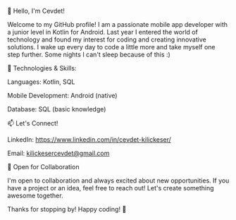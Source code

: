 
👋 Hello, I'm Cevdet!

Welcome to my GitHub profile! I am a passionate mobile app developer with a junior level in Kotlin for Android. Last year I entered the world of technology and found my interest for coding and creating innovative solutions. I wake up every day to code a little more and take myself one step further. Some nights I can't sleep because of this :)



🔧 Technologies & Skills:

Languages: Kotlin, SQL

Mobile Development: Android (native)

Database: SQL (basic knowledge)



📫 Let's Connect!

LinkedIn: https://www.linkedin.com/in/cevdet-kilickeser/

Email: kilickesercevdet@gmail.com



🤝 Open for Collaboration

I'm open to collaboration and always excited about new opportunities. If you have a project or an idea, feel free to reach out! Let's create something awesome together.

Thanks for stopping by! Happy coding! 🚀
